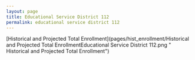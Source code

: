 ```yaml
---
layout: page
title: Educational Service District 112
permalink: educational service district 112
---
```



[Historical and Projected Total Enrollment](pages/hist_enrollment/Historical and Projected Total EnrollmentEducational Service District 112.png " Historical and Projected Total Enrollment")


